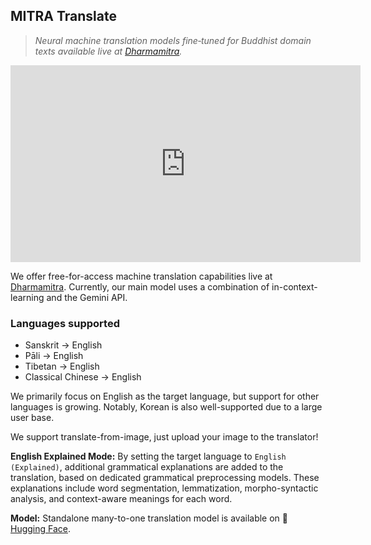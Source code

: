 ## MITRA Translate

> *Neural machine translation models fine‑tuned for Buddhist domain texts available live at [Dharmamitra](https://dharmamitra.org).*  
<div align="center">
  <iframe width="560" height="315" src="https://www.youtube.com/embed/BbyEeLbYRfI" title="YouTube video player" frameborder="0" allow="accelerometer; autoplay; clipboard-write; encrypted-media; gyroscope; picture-in-picture; web-share" allowfullscreen></iframe>
</div>

We offer free-for-access machine translation capabilities live at [Dharmamitra](https://dharmanexus.org). Currently, our main model uses a combination of in-context-learning and the Gemini API. 

### Languages supported
- Sanskrit → English
- Pāli → English
- Tibetan → English
- Classical Chinese → English

We primarily focus on English as the target language, but support for other languages is growing. Notably, Korean is also well-supported due to a large user base.

We support translate-from-image, just upload your image to the translator!  

**English Explained Mode:** 
By setting the target language to `English (Explained)`, additional grammatical explanations are added to the translation, based on dedicated grammatical preprocessing models. These explanations include word segmentation, lemmatization, morpho-syntactic analysis, and context-aware meanings for each word.

**Model:** Standalone many-to-one translation model is available on 🤗 [Hugging Face](https://huggingface.co/buddhist-nlp/gemma-2-mitra-it). 